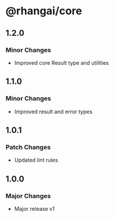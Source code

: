 # @rhangai/core

## 1.2.0

### Minor Changes

- Improved core Result type and utilities

## 1.1.0

### Minor Changes

- Improved result and error types

## 1.0.1

### Patch Changes

- Updated lint rules

## 1.0.0

### Major Changes

- Major release v1
